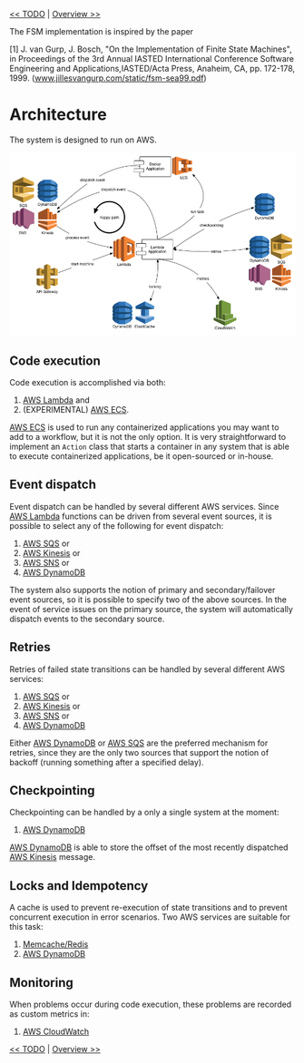 <!--
Copyright 2016-2020 Workiva Inc.

Licensed under the Apache License, Version 2.0 (the "License");
you may not use this file except in compliance with the License.
You may obtain a copy of the License at

    http://www.apache.org/licenses/LICENSE-2.0

Unless required by applicable law or agreed to in writing, software
distributed under the License is distributed on an "AS IS" BASIS,
WITHOUT WARRANTIES OR CONDITIONS OF ANY KIND, either express or implied.
See the License for the specific language governing permissions and
limitations under the License.
-->

[<< TODO](TODO.md) | [Overview >>](OVERVIEW.md)

The FSM implementation is inspired by the paper

[1] J. van Gurp, J. Bosch, "On the Implementation of Finite State Machines", in Proceedings of the 3rd Annual IASTED
    International Conference Software Engineering and Applications,IASTED/Acta Press, Anaheim, CA, pp. 172-178, 1999.
    (www.jillesvangurp.com/static/fsm-sea99.pdf)

# Architecture

The system is designed to run on AWS. 

![AWS Architecture](images/architecture.png)

## Code execution

Code execution is accomplished via both:

1. [AWS Lambda](https://aws.amazon.com/lambda/) and 
1. (EXPERIMENTAL) [AWS ECS](https://aws.amazon.com/ecs/). 

 [AWS ECS](https://aws.amazon.com/ecs/) is used to run any containerized applications you may want to add to a 
workflow, but it is not the only option.  It is very straightforward 
to implement an `Action` class that starts a container in any system that is able 
to execute containerized applications, be it open-sourced or in-house.

## Event dispatch

Event dispatch can be handled by several different AWS services. Since [AWS Lambda](https://aws.amazon.com/lambda/) 
functions can be driven from several event sources, it is possible to select any of the following for
event dispatch:
 
1. [AWS SQS](https://aws.amazon.com/sqs/) or
1. [AWS Kinesis](https://aws.amazon.com/kinesis/) or
1. [AWS SNS](https://aws.amazon.com/sns/) or
1. [AWS DynamoDB](https://aws.amazon.com/dynamodb/)

The system also supports the notion of primary and secondary/failover event sources,
so it is possible to specify two of the above sources. In the event of service issues on 
the primary source, the system will automatically dispatch events to the secondary
source.

## Retries

Retries of failed state transitions can be handled by several different AWS services:

1. [AWS SQS](https://aws.amazon.com/sqs/) or
1. [AWS Kinesis](https://aws.amazon.com/kinesis/) or
1. [AWS SNS](https://aws.amazon.com/sns/) or
1. [AWS DynamoDB](https://aws.amazon.com/dynamodb/)

Either [AWS DynamoDB](https://aws.amazon.com/dynamodb/) or [AWS SQS](https://aws.amazon.com/sqs/) are 
the preferred mechanism for retries, since they are the only two sources that support the notion of 
backoff (running something after a specified delay).

## Checkpointing

Checkpointing can be handled by a only a single system at the moment:

1. [AWS DynamoDB](https://aws.amazon.com/dynamodb/)

[AWS DynamoDB](https://aws.amazon.com/dynamodb/) is able to store the offset of the most recently
dispatched [AWS Kinesis](https://aws.amazon.com/kinesis/) message.

## Locks and Idempotency

A cache is used to prevent re-execution of state transitions and to prevent
concurrent execution in error scenarios. Two AWS services are suitable for 
this task:

1. [Memcache/Redis](https://aws.amazon.com/elasticache/)
1. [AWS DynamoDB](https://aws.amazon.com/dynamodb/)

## Monitoring

When problems occur during code execution, these problems are recorded as custom
metrics in:

1. [AWS CloudWatch](https://aws.amazon.com/cloudwatch/)

[<< TODO](TODO.md) | [Overview >>](OVERVIEW.md)
